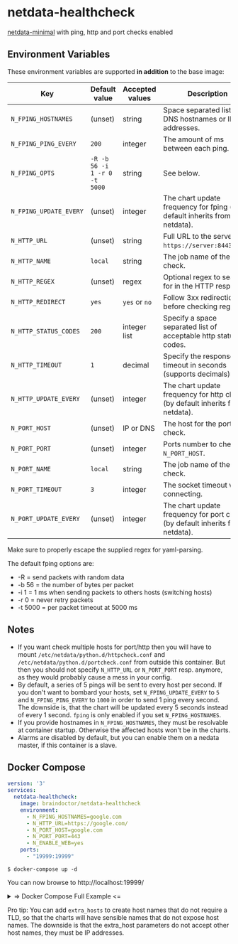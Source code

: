 # netdata-healthcheck

[netdata-minimal](https://github.com/ccremer/netdata-minimal) with ping, http and port checks enabled

## Environment Variables

These environment variables are supported **in addition** to the base image:

Key | Default value | Accepted values | Description
--- | ---           | ---             | ---
`N_FPING_HOSTNAMES`    | (unset) | string  | Space separated list of DNS hostnames or IP addresses.
`N_FPING_PING_EVERY`   | `200`   | integer | The amount of ms between each ping.
`N_FPING_OPTS`         | `-R -b 56 -i 1 -r 0 -t 5000` | string | See below.
`N_FPING_UPDATE_EVERY` | (unset) | integer | The chart update frequency for fping (by default inherits from netdata).
`N_HTTP_URL`           | (unset) | string  | Full URL to the server e.g. `https://server:8443/path`.
`N_HTTP_NAME`          | `local` | string  | The job name of the http check.
`N_HTTP_REGEX`         | (unset) | regex   | Optional regex to search for in the HTTP response.
`N_HTTP_REDIRECT`      | `yes`   | `yes` or `no` | Follow 3xx redirections before checking regex.
`N_HTTP_STATUS_CODES`  | `200`   | integer list | Specify a space separated list of acceptable http status codes.
`N_HTTP_TIMEOUT`       | `1`     | decimal | Specify the response timeout in seconds (supports decimals).
`N_HTTP_UPDATE_EVERY`  | (unset) | integer | The chart update frequency for http checks (by default inherits from netdata).
`N_PORT_HOST`          | (unset) | IP or DNS | The host for the port check.
`N_PORT_PORT`          | (unset) | integer | Ports number to check on `N_PORT_HOST`.
`N_PORT_NAME`          | `local` | string  | The job name of the port check.
`N_PORT_TIMEOUT`       | `3`     | integer | The socket timeout when connecting.
`N_PORT_UPDATE_EVERY`  | (unset) | integer | The chart update frequency for port checks (by default inherits from netdata).

Make sure to properly escape the supplied regex for yaml-parsing.

The default fping options are:
* -R      = send packets with random data
* -b 56   = the number of bytes per packet
* -i 1    = 1 ms when sending packets to others hosts (switching hosts)
* -r 0    = never retry packets
* -t 5000 = per packet timeout at 5000 ms


## Notes

* If you want check multiple hosts for port/http then you will have to mount `/etc/netdata/python.d/httpcheck.conf`
  and `/etc/netdata/python.d/portcheck.conf` from outside this container. But then you should not specify
  `N_HTTP_URL` or `N_PORT_PORT` resp. anymore, as they would probably cause a mess in your config.
* By default, a series of 5 pings will be sent to every host per second. If you don't want to bombard your
  hosts, set `N_FPING_UPDATE_EVERY` to `5` and `N_FPING_PING_EVERY` to `1000`
  in order to send 1 ping every second. The downside is, that the chart will be updated every 5 seconds
  instead of every 1 second. `fping` is only enabled if you set `N_FPING_HOSTNAMES`.
* If you provide hostnames in `N_FPING_HOSTNAMES`, they must be resolvable at container startup. Otherwise
  the affected hosts won't be in the charts.
* Alarms are disabled by default, but you can enable them on a nedata master, if this container is a slave.

## Docker Compose

```yaml
version: '3'
services:
  netdata-healthcheck:
    image: braindoctor/netdata-healthcheck
    environment:
      - N_FPING_HOSTNAMES=google.com
      - N_HTTP_URL=https://google.com/
      - N_PORT_HOST=google.com
      - N_PORT_PORT=443
      - N_ENABLE_WEB=yes
    ports:
      - "19999:19999"
```

`$ docker-compose up -d`

You can now browse to http://localhost:19999/

<details>
 <summary>=> Docker Compose Full Example <=</summary>

```yaml
version: '3'
services:
  netdata-fping:
    restart: unless-stopped
    image: braindoctor/netdata-healthcheck
    container_name: netdata-healthcheck
    volumes:
      - /etc/localtime:/etc/localtime:ro
    extra_hosts:
      - "google:8.8.8.8"
    environment:
      - N_FPING_UPDATE_EVERY=1
      - N_FPING_PING_EVERY=200
      - N_FPING_HOSTNAMES=google
      - N_FPING_OPTS=-R -b 56 -i 1 -r 0 -t 5000
      - N_HTTP_URL=https://google.com/
      - N_HTTP_NAME=google
      - N_HTTP_REGEX=.*
      - N_HTTP_REDIRECT=yes
      - N_HTTP_STATUS_CODES=200 301
      - N_HTTP_TIMEOUT=1
      - N_HTTP_UPDATE_EVERY=1
      - N_PORT_HOST=google.com
      - N_PORT_PORT=443
      - N_PORT_NAME=google
      - N_PORT_TIMEOUT=1
      - N_PORT_UPDATE_EVERY=1
      # streaming is optional, but recommended if you have a netdata master
      - N_STREAM_DESTINATION=your.netdata.master
      - N_STREAM_API_KEY=11111111-2222-3333-4444-555555555555
    # for testing enable web and ports (not required for streaming only):
      - N_ENABLE_WEB=yes
    ports:
      - "19999:19999"
```
</details>


Pro tip: You can add `extra_hosts` to create host names that do not require a TLD, so that
the charts will have sensible names that do not expose host names. The downside is that the
extra_host parameters do not accept other host names, they must be IP addresses.
